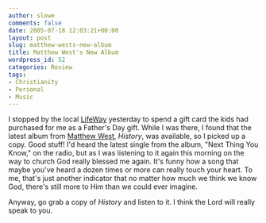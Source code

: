 ```yaml
---
author: slowe
comments: false
date: 2005-07-18 12:03:21+00:00
layout: post
slug: matthew-wests-new-album
title: Matthew West's New Album
wordpress_id: 52
categories: Review
tags:
- Christianity
- Personal
- Music
---
```


I stopped by the local [LifeWay](http://www.lifewaystores.com/lwstore/) yesterday to spend a gift card the kids had purchased for me as a Father's Day gift. While I was there, I found that the latest album from [Matthew West](http://www.matthewwest.com/), _History_, was available, so I picked up a copy. Good stuff! I'd heard the latest single from the album, "Next Thing You Know," on the radio, but as I was listening to it again this morning on the way to church God really blessed me again. It's funny how a song that maybe you've heard a dozen times or more can really touch your heart. To me, that's just another indicator that no matter how much we think we know God, there's still more to Him than we could ever imagine.

Anyway, go grab a copy of _History_ and listen to it. I think the Lord will really speak to you.
